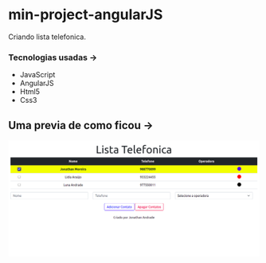 # min-project-angularJS
Criando lista telefonica.


### Tecnologias usadas ->
* JavaScript
* AngularJS
* Html5
* Css3


## Uma previa de como ficou ->
![img da homepage pagina de cadastro de contatos](https://github.com/JonathanAndrade19/min-project-angularJS/blob/main/img/prototipo.png)

